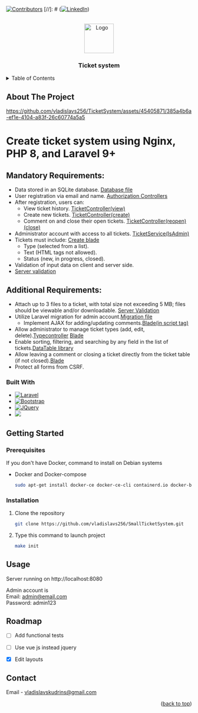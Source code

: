<a name="readme-top"></a>



<!--
*** https://www.markdownguide.org/basic-syntax/#reference-style-links
-->
[![Contributors][contributors-shield]][contributors-url]
[//]: # ([![LinkedIn][linkedin-shield]][linkedin-url])



<!-- PROJECT LOGO -->
<br />
<div align="center">
  <a href="https://github.com/vladislavs256/SmallTicketSystem">
    <img src="https://avatars.githubusercontent.com/u/45405871?s=400&u=6b3f9774b0dd21e79ca4fe7c2676208956f64350&v=4" alt="Logo" width="80" height="80">
  </a>

<h3 align="center">Ticket system</h3>

  <p align="center">
    
  </p>
</div>



<!-- TABLE OF CONTENTS -->
<details>
  <summary>Table of Contents</summary>
  <ol>
    <li>
      <a href="#about-the-project">About The Project</a>
      <ul>
        <li><a href="#built-with">Built With</a></li>
      </ul>
    </li>
    <li>
      <a href="#getting-started">Getting Started</a>
      <ul>
        <li><a href="#prerequisites">Prerequisites</a></li>
        <li><a href="#installation">Installation</a></li>
      </ul>
    </li>
    <li><a href="#usage">Usage</a></li>
    <li><a href="#roadmap">Roadmap</a></li>
    <li><a href="#contact">Contact</a></li>
  </ol>
</details>



<!-- ABOUT THE PROJECT -->
## About The Project


https://github.com/vladislavs256/TicketSystem/assets/45405871/385a4b6a-ef1e-4104-a83f-26c60774a5a5
# Create ticket system using Nginx, PHP 8, and Laravel 9+

## Mandatory Requirements:

- Data stored in an SQLite database. [Database file](data/database.sqlite)
- User registration via email and name. [Authorization Controllers](app/Http/Controllers/Auth)
- After registration, users can: 
    - View ticket history. [TicketController(view)](app/Http/Controllers/Ticket/TicketController.php)
    - Create new tickets. [TicketController(create)](app/Http/Controllers/Ticket/TicketController.php)
    - Comment on and close their open tickets. [TicketController(reopen)(close)](app/Http/Controllers/Ticket/TicketController.php)
- Administrator account with access to all tickets. [TicketService(IsAdmin)](app/Services/Ticket/TicketService.php)
- Tickets must include: [Create blade](resources/views/tickets/create.blade.php)
    - Type (selected from a list).
    - Text (HTML tags not allowed).
    - Status (new, in progress, closed).
- Validation of input data on client and server side.
- [Server validation](app/Http/Requests/)

## Additional Requirements:

- Attach up to 3 files to a ticket, with total size not exceeding 5 MB; files should be viewable and/or downloadable. [Server Validation](app/Http/Requests/Ticket/CreateRequest.php)
- Utilize Laravel migration for admin account.[Migration file](database/migrations/2014_10_12_000000_create_users_table.php)
  - Implement AJAX for adding/updating comments.[Blade(in script tag)](resources/views/tickets/view.blade.php)
- Allow administrator to manage ticket types (add, edit, delete).[Typecontroller](app/Http/Controllers/Ticket/TypeController.php) [Blade](resources/views/type)
- Enable sorting, filtering, and searching by any field in the list of tickets.[DataTable library](resources/views/tickets/index.blade.php)
- Allow leaving a comment or closing a ticket directly from the ticket table (if not closed).[Blade](resources/views/tickets/index.blade.php)
- Protect all forms from CSRF.





### Built With

* [![Laravel][Laravel.com]][Laravel-url]
* [![Bootstrap][Bootstrap.com]][Bootstrap-url]
* [![JQuery][JQuery.com]][JQuery-url]
* ![](https://komarev.com/ghpvc/?username=TicketSystem)



<!-- GETTING STARTED -->
## Getting Started

### Prerequisites

If you don't have Docker, command to install on Debian systems
* Docker and Docker-compose
  ```sh
  sudo apt-get install docker-ce docker-ce-cli containerd.io docker-buildx-plugin docker-compose-plugin
  ```

### Installation

1. Clone the repository
   ```sh
   git clone https://github.com/vladislavs256/SmallTicketSystem.git
   ```
2. Type this command to launch project
   ```sh
   make init 
   ```
   
 
 





<!-- USAGE EXAMPLES -->
## Usage

Server running on http://localhost:8080

Admin account is<br>
Email: admin@email.com <br>
Password: admin123





<!-- ROADMAP -->
## Roadmap

- [ ] Add functional tests
- [ ] Use vue js instead jquery
- [x] Edit layouts


<!-- CONTACT -->
## Contact

Email - vladislavskudrins@gmail.com <br>

<p align="right">(<a href="#readme-top">back to top</a>)</p>



<!-- MARKDOWN LINKS & IMAGES -->
<!-- https://www.markdownguide.org/basic-syntax/#reference-style-links -->
[contributors-shield]: https://img.shields.io/github/contributors/vladislavs256/SmallTicketSystem.svg?style=for-the-badge
[contributors-url]: https://github.com/vladislavs256/SmallTicketSystem/graphs/contributors
[forks-shield]: https://img.shields.io/github/forks/vladislavs256/SmallTicketSystem.svg?style=for-the-badge
[forks-url]: https://github.com/vladislavs256/SmallTicketSystem/network/members
[stars-shield]: https://img.shields.io/github/stars/vladislavs256/SmallTicketSystem.svg?style=for-the-badge
[stars-url]: https://github.com/vladislavs256/SmallTicketSystem/stargazers
[issues-shield]: https://img.shields.io/github/issues/vladislavs256/SmallTicketSystem.svg?style=for-the-badge
[issues-url]: https://github.com/vladislavs256/SmallTicketSystem/issues
[license-shield]: https://img.shields.io/github/license/vladislavs256/SmallTicketSystem.svg?style=for-the-badge
[license-url]: https://github.com/vladislavs256/SmallTicketSystem/blob/master/LICENSE.txt
[linkedin-shield]: https://img.shields.io/badge/-LinkedIn-black.svg?style=for-the-badge&logo=linkedin&colorB=555
[linkedin-url]: https://linkedin.com/in/linkedin_username
[product-screenshot]: images/screenshot.png
[Laravel.com]: https://img.shields.io/badge/Laravel-FF2D20?style=for-the-badge&logo=laravel&logoColor=white
[Laravel-url]: https://laravel.com
[Bootstrap.com]: https://img.shields.io/badge/Bootstrap-563D7C?style=for-the-badge&logo=bootstrap&logoColor=white
[Bootstrap-url]: https://getbootstrap.com
[JQuery.com]: https://img.shields.io/badge/jQuery-0769AD?style=for-the-badge&logo=jquery&logoColor=white
[JQuery-url]: https://jquery.com




